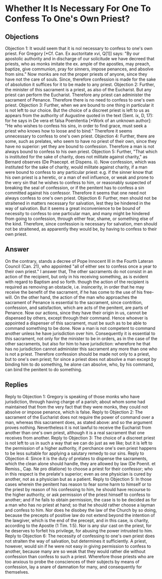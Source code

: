 # Whether It Is Necessary For One To Confess To One's Own Priest?
## Objections
Objection 1: It would seem that it is nol necessary to confess to one's own priest. For Gregory [*Cf. Can. Ex auctoritate xvi, Q[1]] says: "By our apostolic authority and in discharge of our solicitude we have decreed that priests, who as monks imitate the ex. ample of the apostles, may preach, baptize, give communion, pray for sinners, impose penances, and absolve from sins." Now monks are not the proper priests of anyone, since they have not the care of souls. Since, therefore confession is made for the sake of absolution it suffices for it to be made to any priest.
Objection 2: Further, the minister of this sacrament is a priest, as also of the Eucharist. But any priest can perform the Eucharist. Therefore any priest can administer the sacrament of Penance. Therefore there is no need to confess to one's own priest.
Objection 3: Further, when we are bound to one thing in particular it is not left to our choice. But the choice of a discreet priest is left to us as appears from the authority of Augustine quoted in the text (Sent. ix, D, 17): for he says in De vera et falsa Poenitentia [*Work of an unknown author]: "He who wishes to confess his sins, in order to find grace, must seek a priest who knows how to loose and to bind." Therefore it seems unnecessary to confess to one's own priest.
Objection 4: Further, there are some, such as prelates, who seem to have no priest of their own, since they have no superior: yet they are bound to confession. Therefore a man is not always bound to confess to his own priest.
Objection 5: Further, "That which is instituted for the sake of charity, does not militate against charity," as Bernard observes (De Praecept. et Dispens. ii). Now confession, which was instituted for the sake of charity, would militate against charity, if a man were bound to confess to any particular priest: e.g. if the sinner know that his own priest is a heretic, or a man of evil influence, or weak and prone to the very sin that he wishes to confess to him, or reasonably suspected of breaking the seal of confession, or if the penitent has to confess a sin committed against his confessor. Therefore it seems that one need not always confess to one's own priest.
Objection 6: Further, men should not be straitened in matters necessary for salvation, lest they be hindered in the way of salvation. But it seems a great inconvenience to be bound of necessity to confess to one particular man, and many might be hindered from going to confession, through either fear, shame, or something else of the kind. Therefore, since confession is necessary for salvation, men should not be straitened, as apparently they would be, by having to confess to their own priest.
## Answer
On the contrary, stands a decree of Pope Innocent III in the Fourth Lateran Council (Can. 21), who appointed "all of either sex to confess once a year to their own priest."
I answer that, The other sacraments do not consist in an action of the recipient, but only in his receiving something, as is evident with regard to Baptism and so forth. though the action of the recipient is required as removing an obstacle, i.e. insincerity, in order that he may receive the benefit of the sacrament, if he has come to the use of his free-will. On the other hand, the action of the man who approaches the sacrament of Penance is essential to the sacrament, since contrition, confession, and satisfaction, which are acts of the penitent, are parts of Penance. Now our actions, since they have their origin in us, cannot be dispensed by others, except through their command. Hence whoever is appointed a dispenser of this sacrament, must be such as to be able to command something to be done. Now a man is not competent to command another unless he have jurisdiction over him. Consequently it is essential to this sacrament, not only for the minister to be in orders, as in the case of the other sacraments, but also for him to have jurisdiction: wherefore he that has no jurisdiction cannot administer this sacrament any more than one who is not a priest. Therefore confession should be made not only to a priest, but to one's own priest; for since a priest does not absolve a man except by binding him to do something, he alone can absolve, who, by his command, can bind the penitent to do something.
## Replies
Reply to Objection 1: Gregory is speaking of those monks who have jurisdiction, through having charge of a parish; about whom some had maintained that from the very fact that they were monks, they could not absolve or impose penance, which is false.
Reply to Objection 2: The sacrament of the Eucharist does not require the power of command over a man, whereas this sacrament does, as stated above: and so the argument proves nothing. Nevertheless it is not lawful to receive the Eucharist from another than one's own priest, although it is a real sacrament that one receives from another.
Reply to Objection 3: The choice of a discreet priest is not left to us in such a way that we can do just as we like; but it is left to the permission of a higher authority, if perchance one's own priest happens to be less suitable for applying a salutary remedy to our sins.
Reply to Objection 4: Since it is the duty of prelates to dispense the sacraments, which the clean alone should handle, they are allowed by law (De Poenit. et Remiss., Cap. Ne pro dilatione) to choose a priest for their confessor; who in this respect is the prelate's superior; even as one physician is cured by another, not as a physician but as a patient.
Reply to Objection 5: In those cases wherein the penitent has reason to fear some harm to himself or to the priest by reason of his confessing to him, he should have recourse to the higher authority, or ask permission of the priest himself to confess to another; and if he fails to obtain permission, the case is to be decided as for a man who has no priest at hand; so that he should rather choose a layman and confess to him. Nor does he disobey the law of the Church by so doing, because the precepts of positive law do not extend beyond the intention of the lawgiver, which is the end of the precept, and in this case, is charity, according to the Apostle (1 Tim. 1:5). Nor is any slur cast on the priest, for he deserves to forfeit his privilege, for abusing the power intrusted to him.
Reply to Objection 6: The necessity of confessing to one's own priest does not straiten the way of salvation, but determines it sufficiently. A priest, however, would sin if he were not easy in giving permission to confess to another, because many are so weak that they would rather die without confession than confess to such a priest. Wherefore those priests who are too anxious to probe the consciences of their subjects by means of confession, lay a snare of damnation for many, and consequently for themselves.